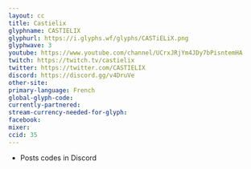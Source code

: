 ```yaml
---
layout: cc
title: Castielix
glyphname: CASTIELIX
glyphurl: https://i.glyphs.wf/glyphs/CASTiELiX.png
glyphwave: 3
youtube: https://www.youtube.com/channel/UCrxJRjYm4JDy7bPisntemHA
twitch: https://twitch.tv/castielix
twitter: https://twitter.com/CASTIELIX
discord: https://discord.gg/v4DruVe
other-site: 
primary-language: French
global-glyph-code: 
currently-partnered: 
stream-currency-needed-for-glyph: 
facebook: 
mixer: 
ccid: 35
---
```

* Posts codes in Discord
